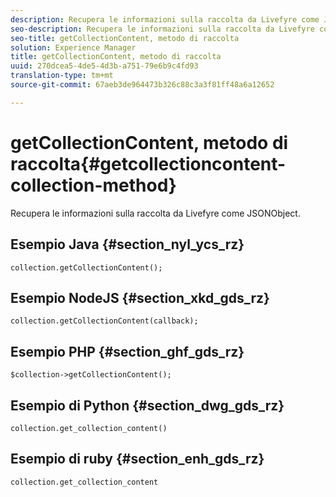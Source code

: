 ```yaml
---
description: Recupera le informazioni sulla raccolta da Livefyre come JSONObject.
seo-description: Recupera le informazioni sulla raccolta da Livefyre come JSONObject.
seo-title: getCollectionContent, metodo di raccolta
solution: Experience Manager
title: getCollectionContent, metodo di raccolta
uuid: 270dcea5-4de5-4d3b-a751-79e6b9c4fd93
translation-type: tm+mt
source-git-commit: 67aeb3de964473b326c88c3a3f81ff48a6a12652

---
```



# getCollectionContent, metodo di raccolta{#getcollectioncontent-collection-method}

Recupera le informazioni sulla raccolta da Livefyre come JSONObject.

## Esempio Java {#section_nyl_ycs_rz}

```
collection.getCollectionContent(); 
```

## Esempio NodeJS {#section_xkd_gds_rz}

```
collection.getCollectionContent(callback); 
```

## Esempio PHP {#section_ghf_gds_rz}

```
$collection->getCollectionContent(); 
```

## Esempio di Python {#section_dwg_gds_rz}

```
collection.get_collection_content() 
```

## Esempio di ruby {#section_enh_gds_rz}

```
collection.get_collection_content 
```

